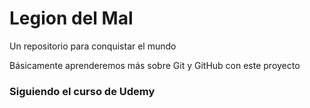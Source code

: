 # Legion del Mal
Un repositorio para conquistar el mundo

Básicamente aprenderemos más sobre Git y GitHub con este proyecto


### Siguiendo el curso de Udemy
